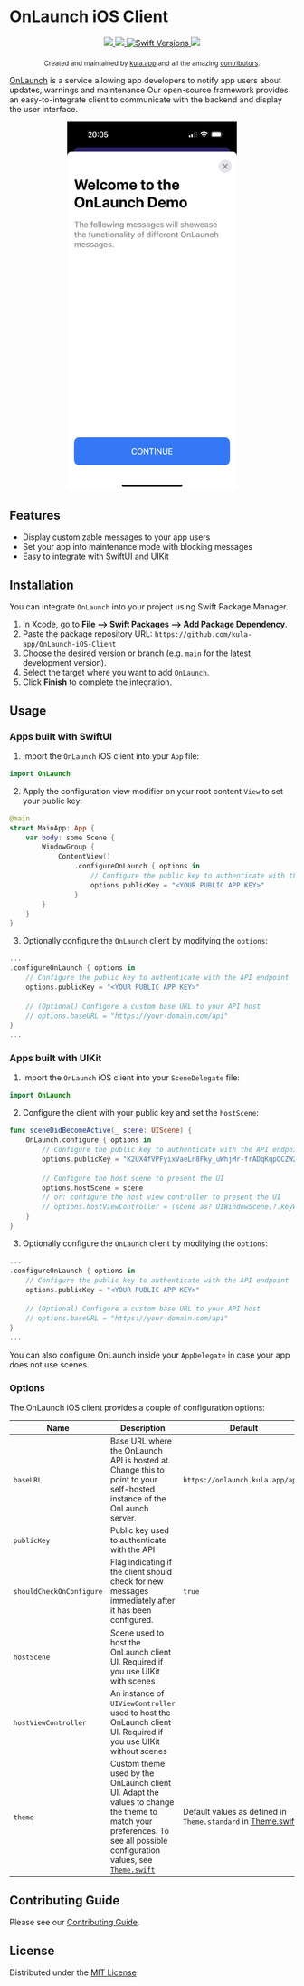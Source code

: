# OnLaunch iOS Client

<p align="center">
  <a href="https://github.com/kula-app/OnLaunch-iOS-Client/releases">
    <img src="https://img.shields.io/github/release/kula-app/onlaunch-ios-client.svg"/>
  </a>
  <a href="https://codecov.io/gh/kula-app/OnLaunch-iOS-Client" >
    <img src="https://codecov.io/gh/kula-app/OnLaunch-iOS-Client/branch/main/graph/badge.svg?token=SW7EXARH5G"/>
  </a>
  <a href="https://swiftpackageindex.com/kula-app/OnLaunch-iOS-Client">
    <img src="https://img.shields.io/endpoint?url=https%3A%2F%2Fswiftpackageindex.com%2Fapi%2Fpackages%2Fkula-app%2FOnLaunch-iOS-Client%2Fbadge%3Ftype%3Dswift-versions" alt="Swift Versions" />
  </a>
  <a href="https://github.com/kula-app/OnLaunch-iOS-Client/blob/master/LICENSE">
    <img src="https://img.shields.io/github/license/kula-app/OnLaunch-iOS-Client.svg"/>
  </a>
</p>

<p align="center">
    <sub>Created and maintained by <a href="https://kula.app">kula.app</a> and all the amazing <a href="https://github.com/kula-app/OnLaunch-iOS-Client/graphs/contributors">contributors</a>.</sub>
</p>

[OnLaunch](https://github.com/kula-app/OnLaunch) is a service allowing app developers to notify app users about updates, warnings and maintenance
Our open-source framework provides an easy-to-integrate client to communicate with the backend and display the user interface.

<p align="center">
  <img src="https://raw.githubusercontent.com/kula-app/OnLaunch-iOS-Client/main/res/ios_onlaunch_example.png" alt="OnLaunch iOS" width="300"/>
</p>

## Features

- Display customizable messages to your app users
- Set your app into maintenance mode with blocking messages
- Easy to integrate with SwiftUI and UIKit

## Installation

You can integrate `OnLaunch` into your project using Swift Package Manager.

1. In Xcode, go to **File --> Swift Packages --> Add Package Dependency**.
2. Paste the package repository URL: `https://github.com/kula-app/OnLaunch-iOS-Client`
3. Choose the desired version or branch (e.g. `main` for the latest development version).
4. Select the target where you want to add `OnLaunch`.
5. Click **Finish** to complete the integration.

## Usage

### Apps built with SwiftUI

1. Import the `OnLaunch` iOS client into your `App` file:

```swift
import OnLaunch
```

2. Apply the configuration view modifier on your root content `View` to set your public key:

```swift
@main
struct MainApp: App {
    var body: some Scene {
        WindowGroup {
            ContentView()
                .configureOnLaunch { options in
                    // Configure the public key to authenticate with the API endpoint
                    options.publicKey = "<YOUR PUBLIC APP KEY>"
                }
        }
    }
}
```

3. Optionally configure the `OnLaunch` client by modifying the `options`:

```swift
...
.configureOnLaunch { options in
    // Configure the public key to authenticate with the API endpoint
    options.publicKey = "<YOUR PUBLIC APP KEY>"

    // (Optional) Configure a custom base URL to your API host
    // options.baseURL = "https://your-domain.com/api"
}
...
```

### Apps built with UIKit

1. Import the `OnLaunch` iOS client into your `SceneDelegate` file:

```swift
import OnLaunch
```

2. Configure the client with your public key and set the `hostScene`:

```swift
func sceneDidBecomeActive(_ scene: UIScene) {
    OnLaunch.configure { options in
        // Configure the public key to authenticate with the API endpoint
        options.publicKey = "K2UX4fVPFyixVaeLn8Fky_uWhjMr-frADqKqpOCZW2c"

        // Configure the host scene to present the UI
        options.hostScene = scene
        // or: configure the host view controller to present the UI
        // options.hostViewController = (scene as? UIWindowScene)?.keyWindow?.rootViewController
    }
}
```

3. Optionally configure the `OnLaunch` client by modifying the `options`:

```swift
...
.configureOnLaunch { options in
    // Configure the public key to authenticate with the API endpoint
    options.publicKey = "<YOUR PUBLIC APP KEY>"

    // (Optional) Configure a custom base URL to your API host
    // options.baseURL = "https://your-domain.com/api"
}
...
```

You can also configure OnLaunch inside your `AppDelegate` in case your app does not use scenes.

### Options

The OnLaunch iOS client provides a couple of configuration options:

| Name                     | Description                                                                                                                                                                                                                                                              | Default                                                                                                                                                      |
| ------------------------ | ------------------------------------------------------------------------------------------------------------------------------------------------------------------------------------------------------------------------------------------------------------------------ | ------------------------------------------------------------------------------------------------------------------------------------------------------------ |
| `baseURL`                | Base URL where the OnLaunch API is hosted at. Change this to point to your self-hosted instance of the OnLaunch server.                                                                                                                                                  | `https://onlaunch.kula.app/api/`                                                                                                                             |
| `publicKey`              | Public key used to authenticate with the API                                                                                                                                                                                                                             |                                                                                                                                                              |
| `shouldCheckOnConfigure` | Flag indicating if the client should check for new messages immediately after it has been configured.                                                                                                                                                                    | `true`                                                                                                                                                       |
| `hostScene`              | Scene used to host the OnLaunch client UI. Required if you use UIKit with scenes                                                                                                                                                                                         |                                                                                                                                                              |
| `hostViewController`     | An instance of `UIViewController` used to host the OnLaunch client UI. Required if you use UIKit without scenes                                                                                                                                                          |                                                                                                                                                              |
| `theme`                  | Custom theme used by the OnLaunch client UI. Adapt the values to change the theme to match your preferences. To see all possible configuration values, see [`Theme.swift`](https://github.com/kula-app/OnLaunch-iOS-Client/blob/main/Sources/OnLaunch/Theme/Theme.swift) | Default values as defined in `Theme.standard` in [Theme.swift](https://github.com/kula-app/OnLaunch-iOS-Client/blob/main/Sources/OnLaunch/Theme/Theme.swift) |

## Contributing Guide

Please see our [Contributing Guide](https://github.com/kula-app/OnLaunch-iOS-Client/blob/main/CONTRIBUTING.md).

## License

Distributed under the [MIT License](https://github.com/kula-app/OnLaunch-iOS-Client/blob/main/LICENSE)
